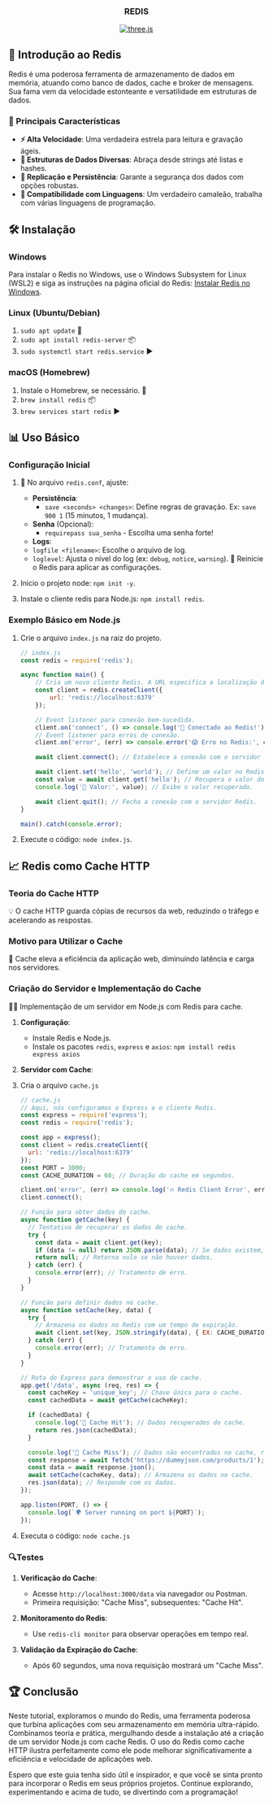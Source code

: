 <div align="center">
  <h3 align="center">REDIS</h3>
  <div>
  <a href="https://bgcp.vercel.app/articles/3814706f-d7c9-456d-9fc4-2e389b1318e6">
  <img src="https://img.shields.io/badge/Download PDF (ENGLISH)-black?style=for-the-badge&logoColor=white&color=000000" alt="three.js" />
  </a>
  </div>
</div>

## 🚀 Introdução ao Redis

Redis é uma poderosa ferramenta de armazenamento de dados em memória, atuando como banco de dados, cache e broker de mensagens. Sua fama vem da velocidade estonteante e versatilidade em estruturas de dados.

### 🌟 Principais Características

- **⚡ Alta Velocidade**: Uma verdadeira estrela para leitura e gravação ágeis.
- **🧩 Estruturas de Dados Diversas**: Abraça desde strings até listas e hashes.
- **🔐 Replicação e Persistência**: Garante a segurança dos dados com opções robustas.
- **🤝 Compatibilidade com Linguagens**: Um verdadeiro camaleão, trabalha com várias linguagens de programação.

## 🛠️ Instalação

### Windows

Para instalar o Redis no Windows, use o Windows Subsystem for Linux (WSL2) e siga as instruções na página oficial do Redis: [Instalar Redis no Windows](https://redis.io/docs/install/install-redis/install-redis-on-windows/).

### Linux (Ubuntu/Debian)

1. `sudo apt update` 🔄
2. `sudo apt install redis-server` 📦
3. `sudo systemctl start redis.service` ▶️

### macOS (Homebrew)

1. Instale o Homebrew, se necessário. 🍺
2. `brew install redis` 📦
3. `brew services start redis` ▶️

## 📊 Uso Básico

### Configuração Inicial

1. 🔧 No arquivo `redis.conf`, ajuste:
    - **Persistência**:
      - `save <seconds> <changes>`: Define regras de gravação. Ex: `save 900 1` (15 minutos, 1 mudança).
    - **Senha** (Opcional):
      - `requirepass sua_senha` - Escolha uma senha forte!
    - **Logs**:
    - `logfile <filename>`: Escolhe o arquivo de log.
    - `loglevel`: Ajusta o nível do log (ex: `debug`, `notice`, `warning`).
    🔄 Reinicie o Redis para aplicar as configurações.

2. Inicio o projeto node: `npm init -y`.
3. Instale o cliente redis para Node.js: `npm install redis`.

### Exemplo Básico em Node.js

1. Crie o arquivo `index.js` na raiz do projeto.

    ``` js
    // index.js
    const redis = require('redis');

    async function main() {
        // Cria um novo cliente Redis. A URL especifica a localização do servidor Redis.
        const client = redis.createClient({
            url: 'redis://localhost:6379'
        });

        // Event listener para conexão bem-sucedida.
        client.on('connect', () => console.log('🎉 Conectado ao Redis!'));
        // Event listener para erros de conexão.
        client.on('error', (err) => console.error('😱 Erro no Redis:', err));

        await client.connect(); // Estabelece a conexão com o servidor Redis.

        await client.set('hello', 'world'); // Define um valor no Redis.
        const value = await client.get('hello'); // Recupera o valor do Redis.
        console.log('💬 Valor:', value); // Exibe o valor recuperado.

        await client.quit(); // Fecha a conexão com o servidor Redis.
    }

    main().catch(console.error);
    ```

2. Execute o código: `node index.js`.

## 📈 Redis como Cache HTTP

### Teoria do Cache HTTP

💡 O cache HTTP guarda cópias de recursos da web, reduzindo o tráfego e acelerando as respostas.

### Motivo para Utilizar o Cache

🚀 Cache eleva a eficiência da aplicação web, diminuindo latência e carga nos servidores.

### Criação do Servidor e Implementação do Cache

👨‍💻 Implementação de um servidor em Node.js com Redis para cache.

1. **Configuração**:

    - Instale Redis e Node.js.
    - Instale os pacotes `redis`, `express` e `axios`: `npm install redis express axios`

2. **Servidor com Cache**:
3. Cria o arquivo `cache.js`

    ```js
    // cache.js
    // Aqui, nós configuramos o Express e o cliente Redis.
    const express = require('express');
    const redis = require('redis');

    const app = express();
    const client = redis.createClient({
      url: 'redis://localhost:6379'
    });
    const PORT = 3000;
    const CACHE_DURATION = 60; // Duração do cache em segundos.

    client.on('error', (err) => console.log('🔥 Redis Client Error', err));
    client.connect();

    // Função para obter dados do cache.
    async function getCache(key) {
      // Tentativa de recuperar os dados do cache.
      try {
        const data = await client.get(key);
        if (data != null) return JSON.parse(data); // Se dados existem, retorna-os.
        return null; // Retorna nulo se não houver dados.
      } catch (err) {
        console.error(err); // Tratamento de erro.
      }
    }

    // Função para definir dados no cache.
    async function setCache(key, data) {
      try {
        // Armazena os dados no Redis com um tempo de expiração.
        await client.set(key, JSON.stringify(data), { EX: CACHE_DURATION });
      } catch (err) {
        console.error(err); // Tratamento de erro.
      }
    }

    // Rota do Express para demonstrar o uso de cache.
    app.get('/data', async (req, res) => {
      const cacheKey = 'unique_key'; // Chave única para o cache.
      const cachedData = await getCache(cacheKey);

      if (cachedData) {
        console.log('🚀 Cache Hit'); // Dados recuperados do cache.
        return res.json(cachedData);
      }

      console.log('💨 Cache Miss'); // Dados não encontrados no cache, requisição feita à fonte.
      const response = await fetch('https://dummyjson.com/products/1');
      const data = await response.json();
      await setCache(cacheKey, data); // Armazena os dados no cache.
      res.json(data); // Responde com os dados.
    });

    app.listen(PORT, () => {
      console.log(`🌍 Server running on port ${PORT}`);
    });

    ```

4. Executa o código: `node cache.js`

### 🔍Testes

1. **Verificação do Cache**:

    - Acesse `http://localhost:3000/data` via navegador ou Postman.
    - Primeira requisição: "Cache Miss", subsequentes: "Cache Hit".

2. **Monitoramento do Redis**:

    - Use `redis-cli monitor` para observar operações em tempo real.

3. **Validação da Expiração do Cache**:

    - Após 60 segundos, uma nova requisição mostrará um "Cache Miss".

## 🏆 Conclusão

Neste tutorial, exploramos o mundo do Redis, uma ferramenta poderosa que turbina aplicações com seu armazenamento em memória ultra-rápido. Combinamos teoria e prática, mergulhando desde a instalação até a criação de um servidor Node.js com cache Redis. O uso do Redis como cache HTTP ilustra perfeitamente como ele pode melhorar significativamente a eficiência e velocidade de aplicações web.

Espero que este guia tenha sido útil e inspirador, e que você se sinta pronto para incorporar o Redis em seus próprios projetos. Continue explorando, experimentando e acima de tudo, se divertindo com a programação!
